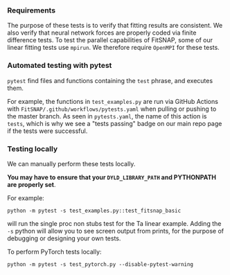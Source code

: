 ### Requirements

The purpose of these tests is to verify that fitting results are consistent. We also verify that 
neural network forces are properly coded via finite difference tests. To test the parallel 
capabilities of FitSNAP, some of our linear fitting tests use `mpirun`. We therefore require 
`OpenMPI` for these tests.

### Automated testing with pytest

`pytest` find files and functions containing the `test` phrase, and executes them. 

For example, the functions in `test_examples.py` are run via GitHub Actions with
`FitSNAP/.github/workflows/pytests.yaml` when pulling or pushing to the master branch. As seen in 
`pytests.yaml`, the name of this action is `tests`, which is why we see a "tests passing" badge on 
our main repo page if the tests were successful.

### Testing locally

We can manually perform these tests locally. 

**You may have to ensure that your `DYLD_LIBRARY_PATH` and PYTHONPATH are properly set**.

For example:

    python -m pytest -s test_examples.py::test_fitsnap_basic

will run the single proc non stubs test for the Ta linear example. Adding the `-s` python will allow 
you to see screen output from prints, for the purpose of debugging or designing your own tests. 

To perform PyTorch tests locally:

    python -m pytest -s test_pytorch.py --disable-pytest-warning
